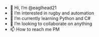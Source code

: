 - 👋 Hi, I’m @eaglhead21
- 👀 I’m interested in rugby and automation
- 🌱 I’m currently learning Python and C#
- 💞️ I’m looking to collaborate on anything
- 📫 How to reach me PM

<!---
eaglhead21/eaglhead21 is a ✨ special ✨ repository because its `README.md` (this file) appears on your GitHub profile.
You can click the Preview link to take a look at your changes.
--->
